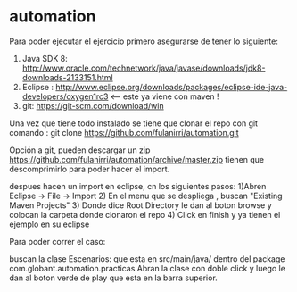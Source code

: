 # automation
Para poder ejecutar el ejercicio primero asegurarse de tener lo siguiente:

1) Java SDK 8: http://www.oracle.com/technetwork/java/javase/downloads/jdk8-downloads-2133151.html
2) Eclipse : http://www.eclipse.org/downloads/packages/eclipse-ide-java-developers/oxygen1rc3 <-- este ya viene con maven !
3) git: https://git-scm.com/download/win

Una vez que tiene todo instalado se tiene que clonar el repo con git 
comando : git clone https://github.com/fulanirri/automation.git

Opción a git, pueden descargar un zip https://github.com/fulanirri/automation/archive/master.zip
tienen que descomprimirlo para poder hacer el import.

despues hacen un import en eclipse, cn los siguientes pasos:
1)Abren Eclipse -> File -> Import 
2) En el menu que se despliega , buscan "Existing Maven Projects"
3) Donde dice Root Directory le dan al boton browse y colocan la carpeta donde clonaron el repo
4) Click en finish y ya tienen el ejemplo en su eclipse

Para poder correr el caso:

buscan la clase Escenarios: que esta en src/main/java/ dentro del package com.globant.automation.practicas
Abran la clase con doble click y luego le dan al boton verde de play que esta en la barra superior.

